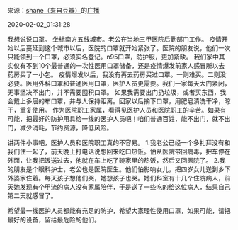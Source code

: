来源：[shane（来自豆瓣）](https://www.douban.com/people/37164735/)的[广播](https://www.douban.com/people/37164735/status/2785812476/)


2020-02-02_01:31:28


我想说说口罩。
坐标南方五线城市。老公在当地三甲医院后勤部门工作。
疫情开始以后蔓延到这个城市以后，医院的口罩就开始紧张了。医院的朋友说，他们一次只能领到一个口罩，必须实名登记。n95口罩，防护服，更加紧缺。
我们家中其实仅有不到10个最普通的一次性医用口罩储备，还是疫情爆发前家人感冒所以去药房买了一小包。
疫情爆发以后，我没有再去药房买过口罩。一则难买。二则没必要。医用外科口罩和普通医用口罩，医护人员更需要。我们一家每天大门紧闭，无事坚决不出门，并不需要囤积口罩。
如果我需要出门扔垃圾，或者买东西，我会戴上多层的布口罩，并与人保持距离。回家以后摘下口罩，用肥皂清洗干净，晾干，重复使用。
作为医院职工家属，看得见医护人员和医院职工的辛苦。如果有可能，把最好的防护用具给一线的医护人员吧！咱们普通百姓，能不出门，就不出门，减少消耗，节约资源，降低风险。

讲两件小事吧，医护人员和医院职工真的不容易。
1.我老公已经一个多礼拜没有和我们住一起了，前天晚上打电话说想回来吃口热饭。怕从医院带回病毒，把车停在外面，让我把饭送过去，他就在车上吃了碗家里的热饭，然后又回医院了。
2.我的朋友是个眼科护士，老公也是医院医生。他们怕影响女儿，把四岁女儿送到乡下外婆家住着。每天孩子想他们哭，她想孩子也哭。她们科室有十几个住院病人，前天她发现有个甲流的病人没有家属陪伴，于是送了一些吃的给这位病人，结果自己第二天就感冒了。

希望最一线医护人员都能有充足的防护，希望大家理性使用口罩，如果可能，请把最好的设备，留给最危险的他们。
